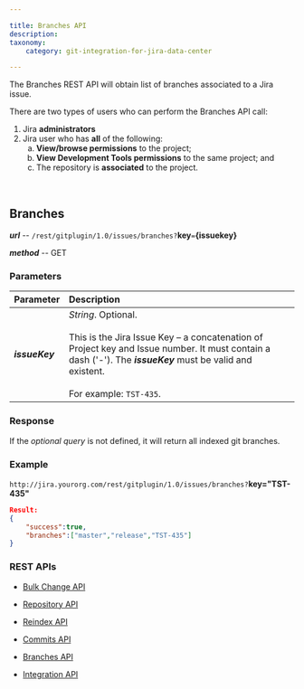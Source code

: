 ```yaml
---

title: Branches API
description:
taxonomy:
    category: git-integration-for-jira-data-center

---
```

The Branches REST API will obtain list of branches associated to a Jira issue.

<div class="bbb-callout bbb--alert">
    <div class="irow">
    <div class="ilogobox">
        <span class="logoimg"></span>
    </div>
    <div class="imsgbox">
        There are two types of users who can perform the Branches API call:
        <ol>
            <li>Jira <b>administrators</b></li>
            <li>Jira user who has <b>all</b> of the following:
            <ol type='a'>
                <li><b>View/browse permissions</b> to the project;</li>
                <li><b>View Development Tools permissions</b> to the same project; and</li>
                <li>The repository is <b>associated</b> to the project.</li>
            </ol>
            </li>
        </ol>
    </div>
    </div>
</div>
<br>

## Branches

_**url**_ -- `/rest/gitplugin/1.0/issues/branches?`**key**`=`**{issuekey}**

_**method**_ -- GET

### Parameters

| Parameter | Description |
| :--- | :--- |
| _**issueKey**_ | _String_. Optional.<br><br>This is the Jira Issue Key – a concatenation of Project key and Issue number. It must contain a dash ('-'). The _**issueKey**_ must be valid and existent.<br><br>For example: `TST-435`. |

### Response

If the _optional query_ is not defined, it will return all indexed git branches.

### Example

`http://jira.yourorg.com/rest/gitplugin/1.0/issues/branches?`**key="TST-435"**

```json
Result:
{
    "success":true,
    "branches":["master","release","TST-435"]
}
```

### REST APIs

*   [Bulk Change API](/git-integration-for-jira-data-center/bulk-change-api-gij-self-managed/)

*   [Repository API](/git-integration-for-jira-data-center/repository-api-gij-self-managed/)

*   [Reindex API](/git-integration-for-jira-data-center/Reindex-api-gij-self-managed/)

*   [Commits API](/git-integration-for-jira-data-center/commits-api-gij-self-managed/)

*   [Branches API](/git-integration-for-jira-data-center/branches-api-gij-self-managed/)

*   [Integration API](/git-integration-for-jira-data-center/integration-api-gij-self-managed)

